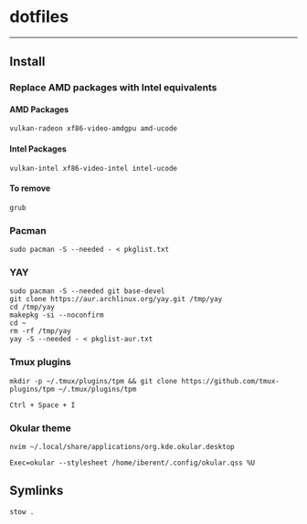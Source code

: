 # dotfiles

---

## Install

### Replace AMD packages with Intel equivalents

#### AMD Packages

    vulkan-radeon xf86-video-amdgpu amd-ucode

#### Intel Packages

    vulkan-intel xf86-video-intel intel-ucode

#### To remove

    grub

### Pacman

    sudo pacman -S --needed - < pkglist.txt

### YAY

    sudo pacman -S --needed git base-devel
    git clone https://aur.archlinux.org/yay.git /tmp/yay
    cd /tmp/yay
    makepkg -si --noconfirm
    cd ~
    rm -rf /tmp/yay
    yay -S --needed - < pkglist-aur.txt

### Tmux plugins

    mkdir -p ~/.tmux/plugins/tpm && git clone https://github.com/tmux-plugins/tpm ~/.tmux/plugins/tpm

    Ctrl + Space + I

### Okular theme

    nvim ~/.local/share/applications/org.kde.okular.desktop

    Exec=okular --stylesheet /home/iberent/.config/okular.qss %U

## Symlinks

    stow .
